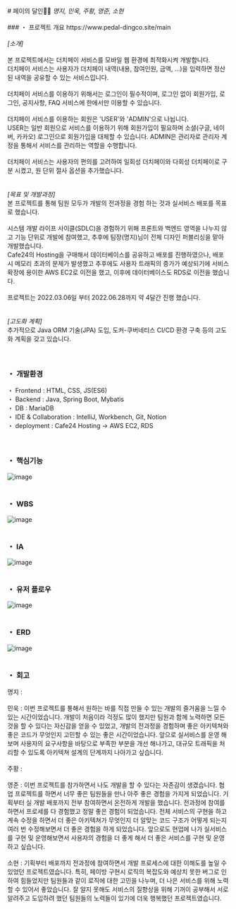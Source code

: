 <br>
# 페이의 달인🚴🏻
<i>명지, 민욱, 주황, 영준, 소현</i><br>
<br>
### ・ 프로젝트 개요
https://www.pedal-dingco.site/main<br>

<br>
<i>[소개]</i><br>
<br>
본 프로젝트에서는 더치페이 서비스를 모바일 웹 환경에 최적화시켜 개발합니다.<br> 
더치페이 서비스는 사용자가 더치페이 내역(내용, 참여인원, 금액, ...)을 입력하면 정산된 내역을 공유할 수 있는 서비스입니다.<br>
<br>
더치페이 서비스를 이용하기 위해서는 로그인이 필수적이며, 로그인 없이 회원가입, 로그인, 공지사항, FAQ 서비스에 한에서만 이용할 수 있습니다.<br>
<br>
더치페이 서비스를 이용하는 회원은 'USER'와 'ADMIN'으로 나뉩니다.<br>
USER는 일반 회원으로 서비스를 이용하기 위해 회원가입이 필요하며 소셜(구글, 네이버, 카카오) 로그인으로 회원가입을 대체할 수 있습니다. ADMIN은 관리자로 관리자 계정을 통해서 서비스를 관리하는 역할을 수행합니다.<br>
<br>
더치페이 서비스는 사용자의 편의를 고려하여 일회성 더치페이와 다회성 더치페이로 구분 시켰고, 원 단위 절사 옵션을 추가했습니다.<br>
<br>
<br>
<i>[목표 및 개발과정]</i><br>
본 프로젝트를 통해 팀원 모두가 개발의 전과정을 경험 하는 것과 실서비스 배포를 목표로 했습니다.<br>
<br>
시스템 개발 라이프 사이클(SDLC)을 경험하기 위해 프론트와 백엔드 영역을 나누지 않고 기능 단위로 개발에 참여했고, 추후에 팀장(명지)님이 전체 디자인 퍼블리싱을 맡아 개발했습니다.<br>
Cafe24의 Hosting을 구매해서 데이터베이스를 공유하고 배포를 진행하였으나, 배포시 메모리 초과의 문제가 발생했고 추후에도 사용자 트래픽의 증가가 예상되기에 서비스 확장에 용이한 AWS EC2로 이전을 했고, 이후에 데이터베이스도 RDS로 이전을 했습니다.<br> 
<br>
프로젝트는 2022.03.06일 부터 2022.06.28까지 약 4달간 진행 했습니다.<br>
<br>
<br>
<i>[고도화 계획]</i><br>
추가적으로 Java ORM 기술(JPA) 도입, 도커-쿠버네티스 CI/CD 환경 구축 등의 고도화 계획을 갖고 있습니다.<br>
<br>
<br>

### ・ 개발환경
・ Frontend : HTML, CSS, JS(ES6)<br>
・ Backend : Java, Spring Boot, Mybatis<br>
・ DB : MariaDB<br>
・ IDE & Collaboration : IntelliJ, Workbench, Git, Notion<br>
・ deployment : Cafe24 Hosting -> AWS EC2, RDS<br>
<br>
<br>
### ・ 핵심기능
![image](https://user-images.githubusercontent.com/88137420/175780484-3e48f13b-eec9-4865-8f49-4ff7e6b155f5.png)
<br>
<br>
### ・ WBS
![image](https://user-images.githubusercontent.com/88137420/175780403-9e9c8024-1c49-4867-a57f-c730fd222ccf.png)
<br>
<br>
### ・ IA
![image](https://user-images.githubusercontent.com/88137420/175779853-12469885-c342-4fff-991c-19991814c165.png)
<br>
<br>
### ・ 유저 플로우
![image](https://user-images.githubusercontent.com/88137420/175780638-8b48173f-d848-41f1-b2b3-5520f1b38926.png)
<br>
<br>
### ・ ERD
![image](https://user-images.githubusercontent.com/88137420/175780521-66da4193-d9ca-499f-81a1-4ff63a513f27.png)
<br>
<br>
### ・ 회고
명지 : <br>
<br>
민욱 : 이번 프로젝트를 통해서 원하는 바를 직접 만들 수 있는 개발의 즐거움을 느낄 수 있는 시간이었습니다. 개발이 처음이라 걱정도 많이 했지만 팀원과 함께 노력하면 모든 것을 할 수 있다는 자신감을 얻을 수 있었고, 개발의 전과정을 경험하며 좋은 아키텍쳐와 좋은 코드가 무엇인지 고민할 수 있는 좋은 시간이었습니다. 앞으로 실서비스를 운영 해보며 사용자의 요구사항을 바탕으로 부족한 부분을 개선 해나가고, 대규모 트래픽을 처리할 수 있도록 아키텍쳐 설계의 단계까지 나아가고 싶습니다.
<br>
<br>
주황 : <br>
<br>
영준 : 이번 프로젝트를 참가하면서 나도 개발을 할 수 있다는 자존감이 생겼습니다. 협업 프로젝트를 하면서 너무 좋은 팀원들을 만나 아주 좋은 경험을 가지게 되었습니다. 기획부터 실 개발 배포까지 전부 참여하면서 온전하게 개발을 했습니다. 전과정에 참여를 하면서 프로세를 다 경험했고 정말 좋은 경험이 되었습니다. 전체 서비스의 구현을 하고 계속 수정을 하면서 더 좋은 아키텍쳐가 무엇인지 더 알맞는 코드 구조가 어떻게 되는지 여러 번 수정해보면서 더 좋은 경험을 하게 되었습니다. 앞으로도 현업에 나가 실서비스를 구현 및 운영해보면서 사용자의 경험을 더 좋게 해서 더 좋은 서비스를 구현 및 운영 하고 싶습니다.<br>
<br>
소현 : 기획부터 배포까지 전과정에 참여하면서 개발 프로세스에 대한 이해도를 높일 수 있었던 프로젝트였습니다. 특히, 페이방 구현시 로직의 복잡도와 예상치 못한 버그로 인하여 힘들었지만 팀원들과 같이 로직에 대한 고민을 나누며, 더 나은 서비스를 위해 노력할 수 있어서 좋았습니다. 잘 알지 못해도 서비스의 질향상을 위해 기꺼이 공부해서 서로 알려주고 도입하려 했던 팀원들의 노력들이 있기에 더욱 행복했던 프로젝트였습니다. <br>
